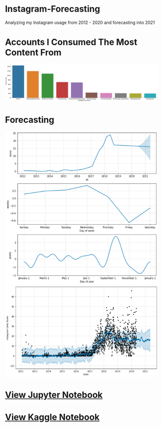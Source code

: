 # Instagram-Forecasting
Analyzing my Instagram usage from 2012 - 2020 and forecasting into 2021

# Accounts I Consumed The Most Content From
![Likes](https://raw.githubusercontent.com/vee-upatising/Instagram-Forecasting/master/insta1.png)

# Forecasting
![fb](https://raw.githubusercontent.com/vee-upatising/Instagram-Forecasting/master/insta2.png)
![fb](https://raw.githubusercontent.com/vee-upatising/Instagram-Forecasting/master/insta3.png)

# [View Jupyter Notebook](https://nbviewer.jupyter.org/github/vee-upatising/Instagram-Forecasting/blob/master/Instagram.ipynb)
# [View Kaggle Notebook](https://www.kaggle.com/function9/analyzing-and-forecasting-my-instagram-usage)
